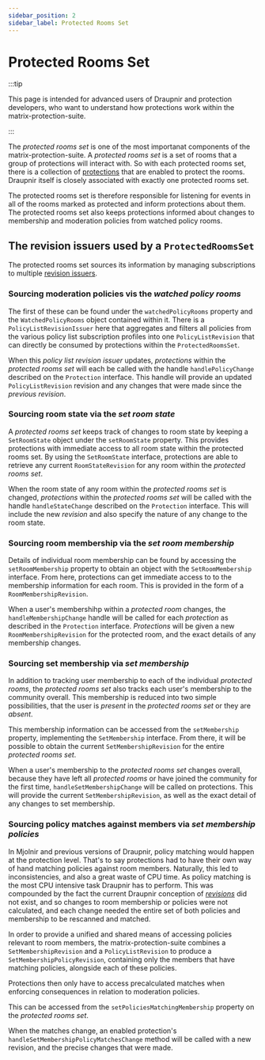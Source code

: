 ```yaml
---
sidebar_position: 2
sidebar_label: Protected Rooms Set
---
```


<!--
SPDX-FileCopyrightText: 2024 Gnuxie <Gnuxie@protonmail.com>

SPDX-License-Identifier: CC-BY-SA-4.0
-->

# Protected Rooms Set

:::tip

This page is intended for advanced users of Draupnir and protection
developers, who want to understand how protections work within the
matrix-protection-suite.

:::

The _protected rooms set_ is one of the most importanat components of
the matrix-protection-suite. A _protected rooms set_ is a set of rooms
that a group of protections will interact with. So with each protected
rooms set, there is a collection of [protections](./protection) that
are enabled to protect the rooms. Draupnir itself is closely
associated with exactly one protected rooms set.

The protected rooms set is therefore responsible for listening for
events in all of the rooms marked as protected and inform protections
about them. The protected rooms set also keeps protections informed
about changes to membership and moderation policies from watched
policy rooms.

## The revision issuers used by a `ProtectedRoomsSet`

The protected rooms set sources its information by managing subscriptions
to multiple [revision issuers](./revisions).

### Sourcing moderation policies vis the _watched policy rooms_

The first of these can be found under the `watchedPolicyRooms`
property and the `WatchedPolicyRooms` object contained within
it. There is a `PolicyListRevisionIssuer` here that aggregates and
filters all policies from the various policy list subscription
profiles into one `PolicyListRevision` that can directly be consumed
by protections within the `ProtectedRoomsSet`.

When this _policy list revision issuer_ updates, _protections_ within
the _protected rooms set_ will each be called with the handle
`handlePolicyChange` described on the `Protection` interface. This
handle will provide an updated `PolicyListRevision` revision and any
changes that were made since the _previous revision_.

### Sourcing room state via the _set room state_

A _protected rooms set_ keeps track of changes to room state by
keeping a `SetRoomState` object under the `setRoomState`
property. This provides protections with immediate access to all room
state within the protected rooms set. By using the `SetRoomState`
interface, protections are able to retrieve any current
`RoomStateRevision` for any room within the _protected rooms set_.

When the room state of any room within the _protected rooms set_ is
changed, _protections_ within the _protected rooms set_ will be called
with the handle `handleStateChange` described on the `Protection`
interface. This will include the new _revision_ and also specify the
nature of any change to the room state.

### Sourcing room membership via the _set room membership_

Details of individual room membership can be found by accessing the
`setRoomMembership` property to obtain an object with the
`SetRoomMembership` interface.  From here, protections can get
immediate access to to the membership information for each room.
This is provided in the form of a `RoomMembershipRevision`.

When a user's membershihp within a _protected room_ changes, the
`handleMembershipChange` handle will be called for each _protection_
as described in the `Protection` interface. _Protections_ will
be given a new `RoomMembershipRevision` for the protected room,
and the exact details of any membership changes.

### Sourcing set membership via _set membership_

In addition to tracking user membership to each of the individual
_protected rooms_, the _protected rooms set_ also tracks each user's
membership to the community overall. This membership is reduced into
two simple possibilities, that the user is _present_ in the _protected
rooms set_ or they are _absent_.

This membership information can be accessed from the `setMembership`
property, implementing the `SetMembership` interface. From there, it
will be possible to obtain the current `SetMembershipRevision` for the
entire _protected rooms set_.

When a user's membership to the _protected rooms set_ changes overall,
because they have left all _protected rooms_ or have joined the
community for the first time, `handleSetMembershipChange` will be
called on protections. This will provide the current
`SetMembershipRevision`, as well as the exact detail of any changes to
set membership.

### Sourcing policy matches against members via _set membership policies_

In Mjolnir and previous versions of Draupnir, policy matching would
happen at the protection level. That's to say protections had to have
their own way of hand matching policies against room
members. Naturally, this led to inconsistencies, and also a great
waste of CPU time. As policy matching is the most CPU intensive task
Draupnir has to perform. This was compounded by the fact the current
Draupnir conception of _[revisions](./revisions)_ did not exist, and
so changes to room membership or policies were not calculated, and
each change needed the entire set of both policies and membership to
be rescanned and matched.

In order to provide a unified and shared means of accessing policies
relevant to room members, the matrix-protection-suite combines a
`SetMembershipRevision` and a `PolicyListRevision` to produce a
`SetMembershipPolicyRevision`, containing only the members that have
matching policies, alongside each of these policies.

Protections then only have to access precalculated matches when
enforcing consequences in relation to moderation policies.

This can be accessed from the `setPoliciesMatchingMembership` property
on the _protected rooms set_.

When the matches change, an enabled protection's
`handleSetMembershipPolicyMatchesChange` method will be called with a
new revision, and the precise changes that were made.

